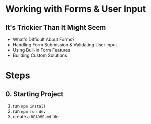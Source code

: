 # Working with Forms & User Input

## It's Trickier Than It Might Seem

- What's Difficult About Forms?
- Handling Form Submission & Validating User Input
- Using Buil-in Form Features
- Building Custom Solutions

# Steps

## 0. Starting Project

1. run `npm install`
2. run `npm run dev`
3. create a `README.md` file
